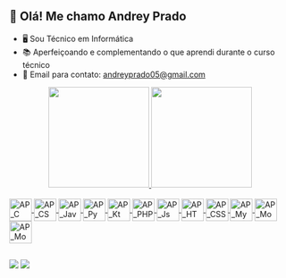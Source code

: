 ## 👋 Olá! Me chamo Andrey Prado

- 🖥️ Sou Técnico em Informática 
- 📚 Aperfeiçoando e complementando o que aprendi durante o curso técnico
- 📧 Email para contato: andreyprado05@gmail.com

<div align="center">
  <a href="https://github.com/AndreyPradoAP">
  <img height="180em" src="https://github-readme-stats.vercel.app/api?username=AndreyPradoAP&show_icons=true&theme=gotham&include_all_commits=true&count_private=true"/>
  <img height="180em" src="https://github-readme-stats.vercel.app/api/top-langs/?username=AndreyPradoAP&layout=compact&langs_count=7&theme=gotham"/>
</div>

  
<div style="display: inline_block"><br>
  <img align="center" alt="AP_C" height="40" width="40" src="https://user-images.githubusercontent.com/95000214/204681786-22f5c854-05f5-4362-aecd-831178458bc7.png">
  <img align="center" alt="AP_CS" height="40" width="40" src="https://user-images.githubusercontent.com/95000214/204681605-31367bac-8d76-4e57-a0e4-23490cf80202.png">
  <img align="center" alt="AP_Java" height="40" width="40" src="https://user-images.githubusercontent.com/95000214/204682122-d8ac0212-0f0a-41ba-84a8-c9ca42ab915e.png">
  <img align="center" alt="AP_Py" height="40" width="40" src="https://user-images.githubusercontent.com/95000214/204681958-731c671f-06fb-42e6-9966-acbdf2395eb6.png">
  <img align="center" alt="AP_Kt" height="40" width="40" src="https://user-images.githubusercontent.com/95000214/204682889-0741c9c8-ae09-449b-bfe5-7e6c8569fbd8.png">
  <img align="center" alt="AP_PHP" height="40" width="40" src="https://user-images.githubusercontent.com/95000214/204682310-f0662a63-b9b7-4a93-8033-a5d8ed8441fe.png">
  <img align="center" alt="AP_Js" height="40" width="40" src="https://user-images.githubusercontent.com/95000214/204682430-f4270fc3-86fd-4522-8fda-f9f09bb4c2cc.png">
  <img align="center" alt="AP_HTML" height="40" width="40" src="https://user-images.githubusercontent.com/95000214/204682511-54fa0879-10a0-4c3a-b7a9-a494e06de128.png">
  <img align="center" alt="AP_CSS" height="40" width="40" src="https://user-images.githubusercontent.com/95000214/204682727-9322e783-2545-4d0a-91ef-f362a00b9f4d.png">
  <img align="center" alt="AP_MySql" height="40" width="40" src="https://user-images.githubusercontent.com/95000214/204682213-ad668448-6bf4-49a3-8774-ed30d9c4bcde.png">
  <img align="center" alt="AP_MongoDB" height="40" width="40" src="https://user-images.githubusercontent.com/95000214/204683844-a4bb27cd-967b-4983-b618-d1222172f707.png">
  <img align="center" alt="AP_MongoDB" height="40" width="40" src="https://user-images.githubusercontent.com/95000214/204683948-83bb99d9-4592-4a65-be6e-d996abd9e950.png">
</div>
  
  ##
 
<div> 
  <a href="https://www.linkedin.com/in/andrey-prado-de-oliveira-4a6697227/" target="_blank"><img src="https://img.shields.io/badge/-LinkedIn-%230077B5?style=for-the-badge&logo=linkedin&logoColor=white" target="_blank"></a>
  <a href="https://www.youtube.com/@andreyprado7269" target="_blank"><img src="https://img.shields.io/badge/YouTube-FF0000?style=for-the-badge&logo=youtube&logoColor=white" target="_blank"></a>
</div>

